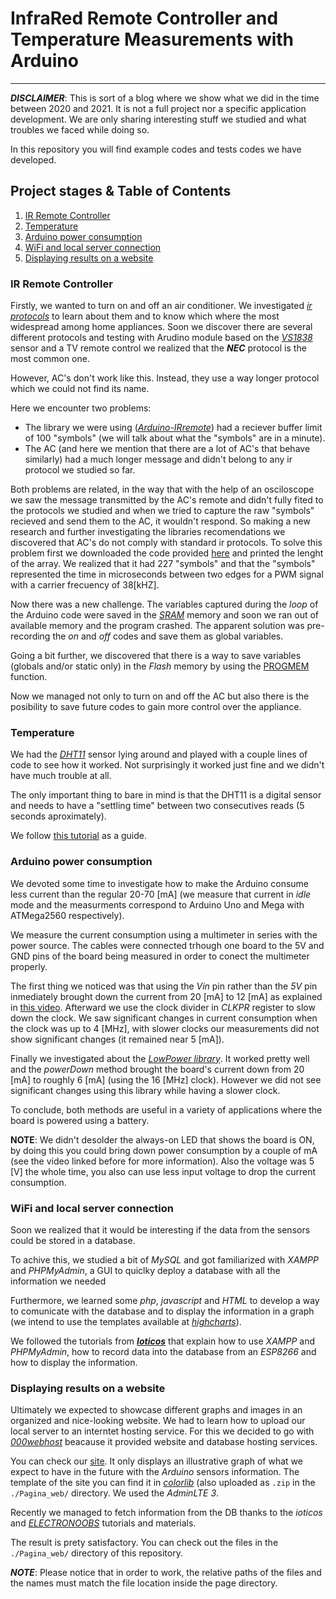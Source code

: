 # InfraRed Remote Controller and Temperature Measurements with Arduino
---
***DISCLAIMER***: This is sort of a blog where we show what we did in the time between 2020 and 2021. It is not a full project nor a specific application development. We are only sharing interesting stuff we studied and what troubles we faced while doing so.

In this repository you will find example codes and tests codes we have developed.

## Project stages & Table of Contents

1. [IR Remote Controller](#ir-remote-controller)
2. [Temperature](#temperature)
3. [Arduino power consumption](#arduino-power-consumption)
4. [WiFi and local server connection](#wifi-and-local-server-connection)
5. [Displaying results on a website](#displaying-results-on-a-website)

### IR Remote Controller

 Firstly, we wanted to turn on and off an air conditioner. We investigated [*ir protocols*](http://www.diegm.uniud.it/bernardini/Laboratorio_Didattico/2016-2017/2017-Telecomando/ir-protocols.html)  to learn about them and to know which where the most widespread among home appliances.
 Soon we discover there are several different protocols and testing with Arudino module based on the [*VS1838*](https://www.alldatasheet.es/datasheet-pdf/pdf/1132466/ETC2/VS1838.html) sensor and a TV remote control we realized that the ***NEC*** protocol is the most common one.
 
 However, AC's don't work like this. Instead, they use a way longer protocol which we could not find its name. 
 
 Here we encounter two problems: 
 
 - The library we were using ([*Arduino-IRremote*](https://github.com/Arduino-IRremote/Arduino-IRremote)) had a reciever buffer limit of 100 "symbols" (we will talk about what the "symbols" are in a minute).
 - The AC (and here we mention that there are a lot of AC's that behave similarly) had a much longer message and didn't belong to any ir protocol we studied so far.
 
 Both problems are related, in the way that with the help of an osciloscope we saw the message transmitted by the AC's remote and didn't fully fited to the protocols we studied and when we tried to capture the raw "symbols" recieved and send them to the AC, it wouldn't respond. So making a new research and further investigating the libraries recomendations we discovered that AC's do not comply with standard ir protocols. To solve this problem first we downloaded the code provided [here](https://www.analysir.com/blog/2014/03/19/air-conditioners-problems-recording-long-infrared-remote-control-signals-arduino) and printed the lenght of the array. We realized that it had 227 "symbols" and that the "symbols" represented the time in microseconds between two edges for a PWM signal with a carrier frecuency of 38[kHZ].
 
 Now there was a new challenge. The variables captured during the *loop* of the Arduino code were saved in the [*SRAM*](https://playground.arduino.cc/Learning/Memory/) memory and soon we ran out of available memory and the program crashed. The apparent solution was pre-recording the *on* and *off* codes and save them as global variables. 
 
 Going a bit further, we discovered that there is a way to save variables (globals and/or static only) in the *Flash* memory by using the [PROGMEM](https://www.arduino.cc/reference/en/language/variables/utilities/progmem/) function. 
 
 Now we managed not only to turn on and off the AC but also there is the posibility to save future codes to gain more control over the appliance.
 
 
### Temperature

We had the [*DHT11*](https://www.mouser.com/datasheet/2/758/DHT11-Technical-Data-Sheet-Translated-Version-1143054.pdf) sensor lying around and played with a couple lines of code to see how it worked. Not surprisingly it worked just fine and we didn't have much trouble at all. 

The only important thing to bare in mind is that the DHT11 is a digital sensor and needs to have a "settling time" between two consecutives reads (5 seconds aproximately). 

We follow [this tutorial](https://www.youtube.com/watch?v=hlmSF9xNARU&ab_channel=Programarfacil) as a guide.


### Arduino power consumption

We devoted some time to investigate how to make the Arduino consume less current than the regular 20-70 [mA] (we measure that current in *idle* mode and the measurments correspond to Arduino Uno and Mega with ATMega2560 respectively).

We measure the current consumption using a multimeter in series with the power source. The cables were connected trhough one board to the 5V and GND pins of the board being measured in order to conect the multimeter properly.

The first thing we noticed was that using the *Vin* pin rather than the *5V* pin inmediately brought down the current from 20 [mA] to 12 [mA] as explained in [this video](https://www.youtube.com/watch?v=usKaGRzwIMI). Afterward we use the clock divider in *CLKPR* register to slow down the clock. We saw significant changes in current consumption when the clock was up to 4 [MHz], with slower clocks our measurements did not show significant changes (it remained near 5 [mA]). 

Finally we investigated about the [*LowPower library*](https://www.arduino.cc/reference/en/libraries/low-power/). It worked pretty well and the *powerDown* method brought the board's current down from 20 [mA] to roughly 6 [mA] (using the 16 [MHz] clock). However we did not see significant changes using this library while having a slower clock.

To conclude, both methods are useful in a variety of applications where the board is powered using a battery.

**NOTE**: We didn't desolder the always-on LED that shows the board is ON, by doing this you could bring down power consumption by a couple of mA (see the video linked before for more information).  Also the voltage was 5 [V] the whole time, you also can use less input voltage to drop the current consumption.


### WiFi and local server connection

Soon we realized that it would be interesting if the data from the sensors could be stored in a database.

To achive this, we studied a bit of *MySQL* and got familiarized with *XAMPP* and *PHPMyAdmin*, a GUI to quiclky deploy a database with all the information we needed

Furthermore, we learned some *php*, *javascript* and *HTML* to develop a way to comunicate with the database and to display the information in a graph (we intend to use the templates available at [*highcharts*](https://www.highcharts.com/)).

We followed the tutorials from [***Ioticos***](https://www.youtube.com/playlist?list=PLVnDMG-Nwzxl_5B65dlJsTKOa8xoIKqBm) that explain how to use *XAMPP* and *PHPMyAdmin*, how to record data into the database from an *ESP8266* and how to display the information.


### Displaying results on a website

Ultimately we expected to showcase different graphs and images in an organized and nice-looking website. We had to learn how to upload our local server to an interntet hosting service. For this we decided to go with [*000webhost*](https://000webhost.com/) beacause it provided website and database hosting services.

You can check our [site](https://irresponsible-toolb.000webhostapp.com/index.php). It only displays an illustrative graph of what we expect to have in the future with the *Arduino* sensors information. The template of the site you can find it in [*colorlib*](https://colorlib.com/wp/free-bootstrap-admin-dashboard-templates/) (also uploaded as <code>.zip</code> in the <code>./Pagina_web/</code> directory. We used the *AdminLTE 3*.

Recently we managed to fetch information from the DB thanks to the *ioticos* and [*ELECTRONOOBS*](https://www.youtube.com/watch?v=dMSCVWquXhs&t=759s) tutorials and materials.

The result is prety satisfactory. You can check out the files in the <code>./Pagina_web/</code> directory of this repository.

***NOTE***: Please notice that in order to work, the relative paths of the files and the names must match the file location inside the page directory.

